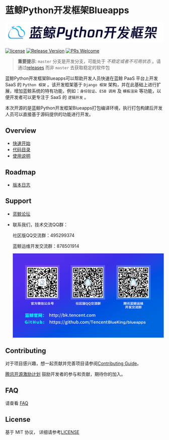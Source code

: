 # 蓝鲸Python开发框架Blueapps

![blueapps](docs/resource/img/blueapps.png)

[![license](https://img.shields.io/badge/license-mit-brightgreen.svg?style=flat)](https://github.com/TencentBlueKing/blueapps/blob/master/LICENSE) [![Release Version](https://img.shields.io/badge/release-3.3.3-brightgreen.svg)](https://github.com/TencentBlueKing/blueapps/releases) [![PRs Welcome](https://img.shields.io/badge/PRs-welcome-brightgreen.svg)](https://github.com/TencentBlueKing/blueapps/pulls) 

> **重要提示**: `master` 分支是开发分支，可能处于 *不稳定或者不可用状态* 。请通过[releases](https://github.com/TencentBlueKing/blueapps/releases) 而非 `master` 去获取稳定的软件包

蓝鲸Python开发框架Blueapps可以帮助开发人员快速在蓝鲸 PaaS 平台上开发 SaaS 的 `Python 框架` 。该开发框架基于 `Django 框架` 架构，并在此基础上进行扩展，增加蓝鲸系统的特有功能，例如：`身份验证`、`ESB 调用` 及 `模板渲染` 等功能，以便开发者可以更专注于 SaaS 的 `逻辑开发` 。

 本次开源的是蓝鲸Python开发框架Blueapps打包编译环境，执行打包构建后开发人员可以直接基于源码提供的功能进行开发。

## Overview

- [快速开始](docs/overview/project_usage.md)
- [代码目录](docs/overview/project_codes.md)
- [使用说明](https://bk.tencent.com/docs/document/6.0/130/5949)

## Roadmap

- [版本日志](docs/release.md)

## Support

- [蓝鲸论坛](https://bk.tencent.com/s-mart/community)

- 联系我们，技术交流QQ群：

  社区版QQ交流群：495299374
  
  蓝鲸运维开发交流群：878501914
  
  <img src="docs/resource/img/QR-Code.png" align=center style="zoom:67%;" />
  
  

## Contributing
对于项目感兴趣，想一起贡献并完善项目请参阅[Contributing Guide](docs/CONTRIBUTING.md)。

[腾讯开源激励计划](https://opensource.tencent.com/contribution) 鼓励开发者的参与和贡献，期待你的加入。

## FAQ

请查看 [FAQ](docs/faq.md)

## License

基于 MIT 协议， 详细请参考[LICENSE](LICENSE.txt)

